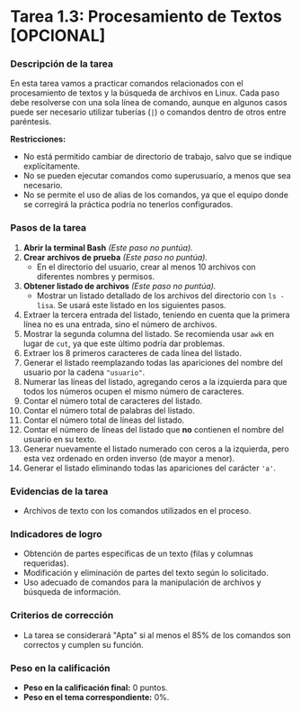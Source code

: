 # **Tarea 1.3: Procesamiento de Textos [OPCIONAL]**

### **Descripción de la tarea**

En esta tarea vamos a practicar comandos relacionados con el procesamiento de textos y la búsqueda de archivos en Linux. Cada paso debe resolverse con una sola línea de comando, aunque en algunos casos puede ser necesario utilizar tuberías (`|`) o comandos dentro de otros entre paréntesis.

**Restricciones:**  
- No está permitido cambiar de directorio de trabajo, salvo que se indique explícitamente.  
- No se pueden ejecutar comandos como superusuario, a menos que sea necesario.  
- No se permite el uso de alias de los comandos, ya que el equipo donde se corregirá la práctica podría no tenerlos configurados.  

### **Pasos de la tarea**

1. **Abrir la terminal Bash** *(Este paso no puntúa).*
2. **Crear archivos de prueba** *(Este paso no puntúa).*  
   - En el directorio del usuario, crear al menos 10 archivos con diferentes nombres y permisos.
3. **Obtener listado de archivos** *(Este paso no puntúa).*  
   - Mostrar un listado detallado de los archivos del directorio con `ls -lisa`. Se usará este listado en los siguientes pasos.
4. Extraer la tercera entrada del listado, teniendo en cuenta que la primera línea no es una entrada, sino el número de archivos.
5. Mostrar la segunda columna del listado. Se recomienda usar `awk` en lugar de `cut`, ya que este último podría dar problemas.
6. Extraer los 8 primeros caracteres de cada línea del listado.
7. Generar el listado reemplazando todas las apariciones del nombre del usuario por la cadena `"usuario"`.
8. Numerar las líneas del listado, agregando ceros a la izquierda para que todos los números ocupen el mismo número de caracteres.
9. Contar el número total de caracteres del listado.
10. Contar el número total de palabras del listado.
11. Contar el número total de líneas del listado.
12. Contar el número de líneas del listado que **no** contienen el nombre del usuario en su texto.
13. Generar nuevamente el listado numerado con ceros a la izquierda, pero esta vez ordenado en orden inverso (de mayor a menor).
14. Generar el listado eliminando todas las apariciones del carácter `'a'`.

### **Evidencias de la tarea**

- Archivos de texto con los comandos utilizados en el proceso.

### **Indicadores de logro**

- Obtención de partes específicas de un texto (filas y columnas requeridas).  
- Modificación y eliminación de partes del texto según lo solicitado.  
- Uso adecuado de comandos para la manipulación de archivos y búsqueda de información.  

### **Criterios de corrección**

- La tarea se considerará "Apta" si al menos el 85% de los comandos son correctos y cumplen su función.

### **Peso en la calificación**

- **Peso en la calificación final:** 0 puntos.  
- **Peso en el tema correspondiente:** 0%.
